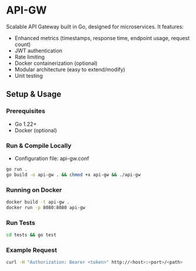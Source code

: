 # API-GW

Scalable API Gateway built in Go, designed for microservices. It features:

- Enhanced metrics (timestamps, response time, endpoint usage, request count)
- JWT authentication
- Rate limiting
- Docker containerization (optional)
- Modular architecture (easy to extend/modify)
- Unit testing

## Setup & Usage

### Prerequisites

- Go 1.22+
- Docker (optional)

### Run & Compile Locally

- Configuration file: api-gw.conf
```bash
go run .
go build -o api-gw . && chmod +x api-gw && ./api-gw
```
### Running on Docker
```bash
docker build -t api-gw .
docker run -p 8080:8080 api-gw
```
### Run Tests
```bash
cd tests && go test
```
### Example Request
```bash
curl -H "Authorization: Bearer <token>" http://<host>:<port>/<path>
```